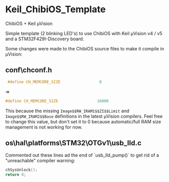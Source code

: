 # Keil_ChibiOS_Template

ChibiOS + Keil µVision

Simple template (2 blinking LED's) to use ChibiOS with Keil µVision v4 / v5 and a STM32F429I-Discovery board.

Some changes were made to the ChibiOS source files to make it compile in µVision:

conf\chconf.h
-------------
```c++
 #define CH_MEMCORE_SIZE                 0
```
=> 
```c++
#define CH_MEMCORE_SIZE                 16000
```
This because the missing `Image$$RW_IRAM1$$ZI$$Limit` and `Image$$RW_IRAM2$$Base` definitions in the latest µVision compilers.
Feel free to change this value, but don't set it to 0 because automatic/full RAM size management is not working for now. 

os\hal\platforms\STM32\OTGv1\usb_lld.c
--------------------------------------
Commented out these lines ad the end of ´usb_lld_pump()´ to get rid of a "unreachable" compiler warning:
```c++
chSysUnlock();
return 0;
```
